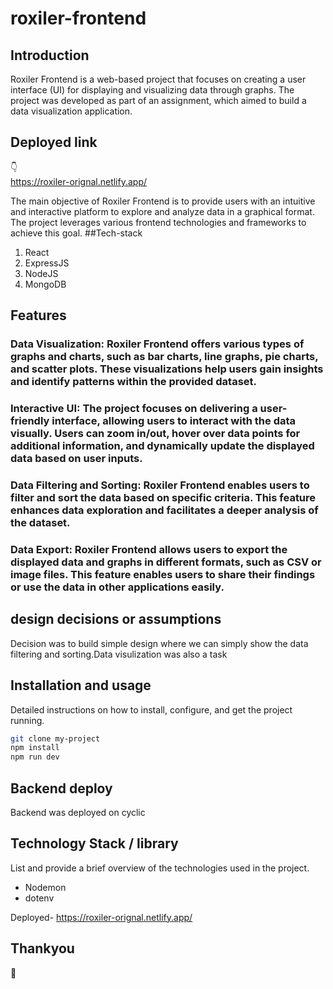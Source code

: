 # roxiler-frontend

## Introduction
Roxiler Frontend is a web-based project that focuses on creating a user interface (UI) for displaying and visualizing data through graphs. The project was developed as part of an assignment, which aimed to build a data visualization application.
## Deployed link
👇
<br/>
https://roxiler-orignal.netlify.app/



The main objective of Roxiler Frontend is to provide users with an intuitive and interactive platform to explore and analyze data in a graphical format. The project leverages various frontend technologies and frameworks to achieve this goal.
##Tech-stack
1. React
2. ExpressJS
3. NodeJS
4. MongoDB
## Features

### Data Visualization: Roxiler Frontend offers various types of graphs and charts, such as bar charts, line graphs, pie charts, and scatter plots. These visualizations help users gain insights and identify patterns within the provided dataset.

###  Interactive UI: The project focuses on delivering a user-friendly interface, allowing users to interact with the data visually. Users can zoom in/out, hover over data points for additional information, and dynamically update the displayed data based on user inputs.

###  Data Filtering and Sorting: Roxiler Frontend enables users to filter and sort the data based on specific criteria. This feature enhances data exploration and facilitates a deeper analysis of the dataset.

 ###  Data Export: Roxiler Frontend allows users to export the displayed data and graphs in different formats, such as CSV or image files. This feature enables users to share their findings or use the data in other applications easily.

## design decisions or assumptions
Decision was to build simple design where we can simply show the data filtering and sorting.Data visulization was also a task

## Installation and usage
Detailed instructions on how to install, configure, and get the project running.

```bash
git clone my-project
npm install
npm run dev
```
## Backend deploy
Backend was deployed on cyclic

## Technology Stack / library
List and provide a brief overview of the technologies used in the project.

- Nodemon
- dotenv

Deployed-
https://roxiler-orignal.netlify.app/ 
  ## Thankyou

  🙏
